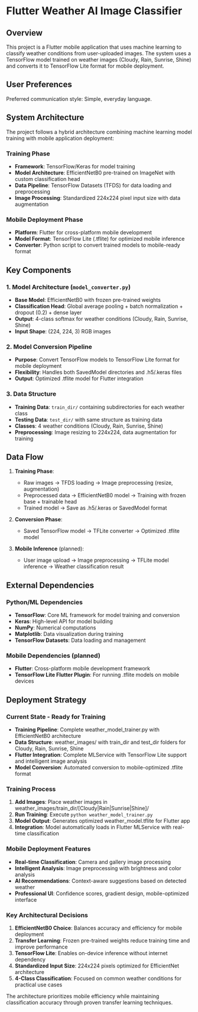 # Flutter Weather AI Image Classifier

## Overview

This project is a Flutter mobile application that uses machine learning to classify weather conditions from user-uploaded images. The system uses a TensorFlow model trained on weather images (Cloudy, Rain, Sunrise, Shine) and converts it to TensorFlow Lite format for mobile deployment.

## User Preferences

Preferred communication style: Simple, everyday language.

## System Architecture

The project follows a hybrid architecture combining machine learning model training with mobile application deployment:

### Training Phase
- **Framework**: TensorFlow/Keras for model training
- **Model Architecture**: EfficientNetB0 pre-trained on ImageNet with custom classification head
- **Data Pipeline**: TensorFlow Datasets (TFDS) for data loading and preprocessing
- **Image Processing**: Standardized 224x224 pixel input size with data augmentation

### Mobile Deployment Phase
- **Platform**: Flutter for cross-platform mobile development
- **Model Format**: TensorFlow Lite (.tflite) for optimized mobile inference
- **Converter**: Python script to convert trained models to mobile-ready format

## Key Components

### 1. Model Architecture (`model_converter.py`)
- **Base Model**: EfficientNetB0 with frozen pre-trained weights
- **Classification Head**: Global average pooling + batch normalization + dropout (0.2) + dense layer
- **Output**: 4-class softmax for weather conditions (Cloudy, Rain, Sunrise, Shine)
- **Input Shape**: (224, 224, 3) RGB images

### 2. Model Conversion Pipeline
- **Purpose**: Convert TensorFlow models to TensorFlow Lite format for mobile deployment
- **Flexibility**: Handles both SavedModel directories and .h5/.keras files
- **Output**: Optimized .tflite model for Flutter integration

### 3. Data Structure
- **Training Data**: `train_dir/` containing subdirectories for each weather class
- **Testing Data**: `test_dir/` with same structure as training data
- **Classes**: 4 weather conditions (Cloudy, Rain, Sunrise, Shine)
- **Preprocessing**: Image resizing to 224x224, data augmentation for training

## Data Flow

1. **Training Phase**:
   - Raw images → TFDS loading → Image preprocessing (resize, augmentation)
   - Preprocessed data → EfficientNetB0 model → Training with frozen base + trainable head
   - Trained model → Save as .h5/.keras or SavedModel format

2. **Conversion Phase**:
   - Saved TensorFlow model → TFLite converter → Optimized .tflite model

3. **Mobile Inference** (planned):
   - User image upload → Image preprocessing → TFLite model inference → Weather classification result

## External Dependencies

### Python/ML Dependencies
- **TensorFlow**: Core ML framework for model training and conversion
- **Keras**: High-level API for model building
- **NumPy**: Numerical computations
- **Matplotlib**: Data visualization during training
- **TensorFlow Datasets**: Data loading and management

### Mobile Dependencies (planned)
- **Flutter**: Cross-platform mobile development framework
- **TensorFlow Lite Flutter Plugin**: For running .tflite models on mobile devices

## Deployment Strategy

### Current State - Ready for Training
- **Training Pipeline**: Complete weather_model_trainer.py with EfficientNetB0 architecture
- **Data Structure**: weather_images/ with train_dir and test_dir folders for Cloudy, Rain, Sunrise, Shine
- **Flutter Integration**: Complete MLService with TensorFlow Lite support and intelligent image analysis
- **Model Conversion**: Automated conversion to mobile-optimized .tflite format

### Training Process
1. **Add Images**: Place weather images in weather_images/train_dir/[Cloudy|Rain|Sunrise|Shine]/
2. **Run Training**: Execute `python weather_model_trainer.py` 
3. **Model Output**: Generates optimized weather_model.tflite for Flutter app
4. **Integration**: Model automatically loads in Flutter MLService with real-time classification

### Mobile Deployment Features
- **Real-time Classification**: Camera and gallery image processing
- **Intelligent Analysis**: Image preprocessing with brightness and color analysis
- **AI Recommendations**: Context-aware suggestions based on detected weather
- **Professional UI**: Confidence scores, gradient design, mobile-optimized interface

### Key Architectural Decisions

1. **EfficientNetB0 Choice**: Balances accuracy and efficiency for mobile deployment
2. **Transfer Learning**: Frozen pre-trained weights reduce training time and improve performance
3. **TensorFlow Lite**: Enables on-device inference without internet dependency
4. **Standardized Input Size**: 224x224 pixels optimized for EfficientNet architecture
5. **4-Class Classification**: Focused on common weather conditions for practical use cases

The architecture prioritizes mobile efficiency while maintaining classification accuracy through proven transfer learning techniques.
